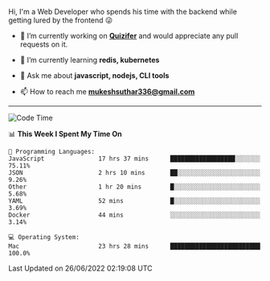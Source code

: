 Hi, I'm a Web Developer who spends his time with the backend while getting lured by the frontend 😜

- 🔭 I’m currently working on **[Quizifer](https://github.com/SutharMukesh/Quizifer/)** and would appreciate any pull requests on it.

- 🌱 I’m currently learning **redis, kubernetes**

- 💬 Ask me about **javascript, nodejs, CLI tools**

- 📫 How to reach me **mukeshsuthar336@gmail.com**

---
<!--START_SECTION:waka-->
![Code Time](http://img.shields.io/badge/Code%20Time-0%20secs-blue)

📊 **This Week I Spent My Time On** 

```text
💬 Programming Languages: 
JavaScript               17 hrs 37 mins      ██████████████████░░░░░░░   75.11% 
JSON                     2 hrs 10 mins       ██░░░░░░░░░░░░░░░░░░░░░░░   9.26% 
Other                    1 hr 20 mins        █░░░░░░░░░░░░░░░░░░░░░░░░   5.68% 
YAML                     52 mins             █░░░░░░░░░░░░░░░░░░░░░░░░   3.69% 
Docker                   44 mins             ░░░░░░░░░░░░░░░░░░░░░░░░░   3.14%

💻 Operating System: 
Mac                      23 hrs 28 mins      █████████████████████████   100.0%

```


 Last Updated on 26/06/2022 02:19:08 UTC
<!--END_SECTION:waka-->
